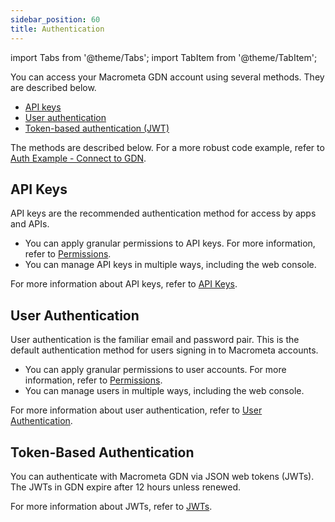 ```yaml
---
sidebar_position: 60
title: Authentication
---
```


import Tabs from '@theme/Tabs';
import TabItem from '@theme/TabItem';

You can access your Macrometa GDN account using several methods. They are described below.

- [API keys](../api-keys/index.md)
- [User authentication](user-auth)
- [Token-based authentication (JWT)](jwts)

The methods are described below. For a more robust code example, refer to [Auth Example - Connect to GDN](connect-to-gdn).

## API Keys

API keys are the recommended authentication method for access by apps and APIs.

- You can apply granular permissions to API keys. For more information, refer to [Permissions](../permissions/index.md).
- You can manage API keys in multiple ways, including the web console.

For more information about API keys, refer to [API Keys](../api-keys/index.md).

## User Authentication

User authentication is the familiar email and password pair. This is the default authentication method for users signing in to Macrometa accounts.

- You can apply granular permissions to user accounts. For more information, refer to [Permissions](../permissions/index.md).
- You can manage users in multiple ways, including the web console.

For more information about user authentication, refer to [User Authentication](user-auth).

## Token-Based Authentication

You can authenticate with Macrometa GDN via JSON web tokens (JWTs). The JWTs in GDN expire after 12 hours unless renewed.

For more information about JWTs, refer to [JWTs](jwts).
